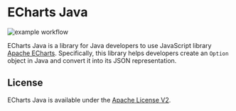 # ECharts Java

![example workflow](https://github.com/IcePear-Jzx/ECharts-Java/actions/workflows/maven.yml/badge.svg)

ECharts Java is a library for Java developers to use JavaScript library [Apache ECharts](https://echarts.apache.org/en/index.html). Specifically, this library helps developers create an `Option` object in Java and convert it into its JSON representation.

## License

ECharts Java is available under the [Apache License V2](LICENSE).
